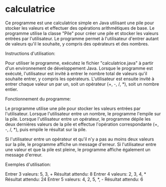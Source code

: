 # calculatrice


Ce programme est une calculatrice simple en Java utilisant une pile pour stocker les valeurs et effectuer des opérations arithmétiques de base. Le programme utilise la classe "Pile" pour créer une pile et stocker les valeurs entrées par l'utilisateur. Le programme permet à l'utilisateur d'entrer autant de valeurs qu'il le souhaite, y compris des opérateurs et des nombres.

Instructions d'utilisation:


Pour utiliser le programme, exécutez le fichier "calculatrice.java" à partir d'un environnement de développement Java. Lorsque le programme est exécuté, l'utilisateur est invité à entrer le nombre total de valeurs qu'il souhaite entrer, y compris les opérateurs. L'utilisateur est ensuite invité à entrer chaque valeur un par un, soit un opérateur (+, -, /, *), soit un nombre entier.

Fonctionnement du programme:


Le programme utilise une pile pour stocker les valeurs entrées par l'utilisateur. Lorsque l'utilisateur entre un nombre, le programme l'empile sur la pile. Lorsque l'utilisateur entre un opérateur, le programme dépile les deux dernières valeurs de la pile et effectue l'opération correspondante (+, -, /, *), puis empile le résultat sur la pile.

Si l'utilisateur entre un opérateur et qu'il n'y a pas au moins deux valeurs sur la pile, le programme affiche un message d'erreur. Si l'utilisateur entre une valeur et que la pile est pleine, le programme affiche également un message d'erreur.

Exemples d'utilisation:

Entrer 3 valeurs: 5, 3, +
Résultat attendu: 8
Entrer 4 valeurs: 2, 3, 4, *
Résultat attendu: 24
Entrer 5 valeurs: 4, 2, 5, *, -
Résultat attendu: 6
